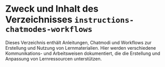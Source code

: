# Zweck und Inhalt des Verzeichnisses `instructions-chatmodes-workflows`

Dieses Verzeichnis enthält Anleitungen, Chatmodi und Workflows zur Erstellung und Nutzung von Lernmaterialien. Hier werden verschiedene Kommunikations- und Arbeitsweisen dokumentiert, die die Erstellung und Anpassung von Lernressourcen unterstützen.
